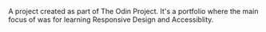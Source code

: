 A project created as part of The Odin Project. It's a portfolio where the main focus of was for learning Responsive Design and Accessiblity. 
